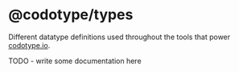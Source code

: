 # @codotype/types
Different datatype definitions used throughout the tools that power [codotype.io](http://codotype.io).

TODO - write some documentation here